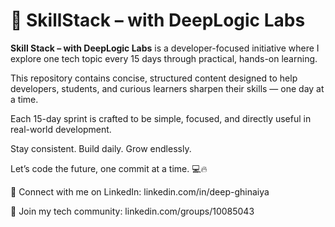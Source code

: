 # 🚀 SkillStack – with DeepLogic Labs

**Skill Stack – with DeepLogic Labs** is a developer-focused initiative where I explore one tech topic every 15 days through practical, hands-on learning.

This repository contains concise, structured content designed to help developers, students, and curious learners sharpen their skills — one day at a time.

Each 15-day sprint is crafted to be simple, focused, and directly useful in real-world development.

Stay consistent. Build daily. Grow endlessly.

Let’s code the future, one commit at a time. 💻🔥

🔗 Connect with me on LinkedIn: linkedin.com/in/deep-ghinaiya

👥 Join my tech community: linkedin.com/groups/10085043

